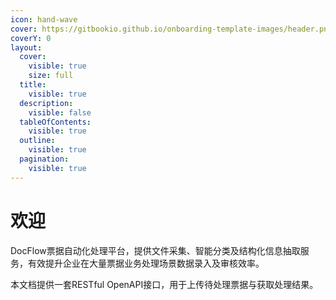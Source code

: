 ```yaml
---
icon: hand-wave
cover: https://gitbookio.github.io/onboarding-template-images/header.png
coverY: 0
layout:
  cover:
    visible: true
    size: full
  title:
    visible: true
  description:
    visible: false
  tableOfContents:
    visible: true
  outline:
    visible: true
  pagination:
    visible: true
---
```


# 欢迎

DocFlow票据自动化处理平台，提供文件采集、智能分类及结构化信息抽取服务，有效提升企业在大量票据业务处理场景数据录入及审核效率。

本文档提供一套RESTful OpenAPI接口，用于上传待处理票据与获取处理结果。